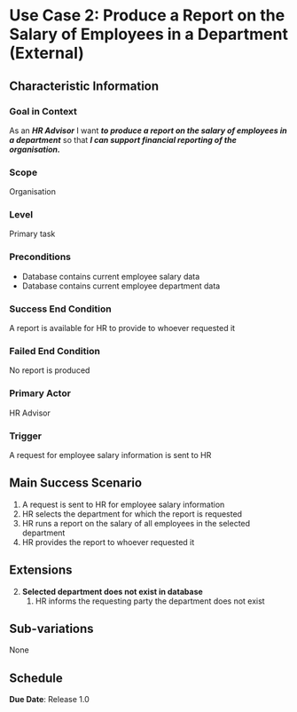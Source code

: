 # Use Case 2: Produce a Report on the Salary of Employees in a Department (External)

## Characteristic Information

### Goal in Context
As an ***HR Advisor*** I want ***to produce a report on the salary of employees in a department*** so that ***I can support financial reporting of the organisation.***

### Scope
Organisation

### Level
Primary task

### Preconditions
- Database contains current employee salary data
- Database contains current employee department data

### Success End Condition
A report is available for HR to provide to whoever requested it

### Failed End Condition
No report is produced

### Primary Actor
HR Advisor

### Trigger
A request for employee salary information is sent to HR

## Main Success Scenario
1. A request is sent to HR for employee salary information
2. HR selects the department for which the report is requested
3. HR runs a report on the salary of all employees in the selected department
4. HR provides the report to whoever requested it

## Extensions
2. **Selected department does not exist in database**
   1. HR informs the requesting party the department does not exist

## Sub-variations
None

## Schedule
**Due Date**: Release 1.0
